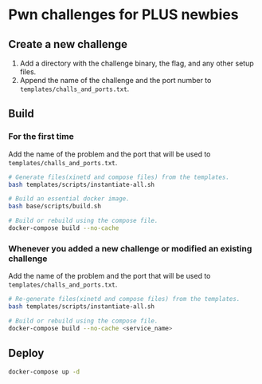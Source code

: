 # Pwn challenges for PLUS newbies

## Create a new challenge
1. Add a directory with the challenge binary, the flag, and any other setup files.
2. Append the name of the challenge and the port number to `templates/challs_and_ports.txt`.

## Build
### For the first time
Add the name of the problem and the port that will be used to `templates/challs_and_ports.txt`.

```bash
# Generate files(xinetd and compose files) from the templates.
bash templates/scripts/instantiate-all.sh

# Build an essential docker image.
bash base/scripts/build.sh

# Build or rebuild using the compose file.
docker-compose build --no-cache
```

### Whenever you added a new challenge or modified an existing challenge
Add the name of the problem and the port that will be used to `templates/challs_and_ports.txt`.

```bash
# Re-generate files(xinetd and compose files) from the templates.
bash templates/scripts/instantiate-all.sh

# Build or rebuild using the compose file.
docker-compose build --no-cache <service_name>
```

## Deploy
```bash
docker-compose up -d
```
